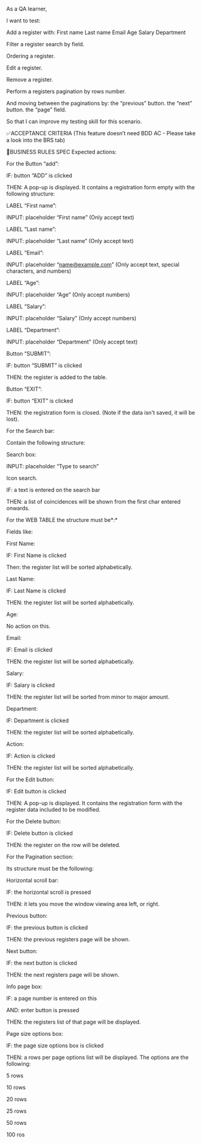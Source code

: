 As a QA learner,

I want to test:

Add a register with:
First name
Last name
Email
Age
Salary
Department

Filter a register search by field.

Ordering a register.

Edit a register.

Remove a register.

Perform a registers pagination by rows number.

And moving between the paginations by: 
the “previous” button.
the “next” button.
the “page” field.

So that I can improve my testing skill for this scenario.

✅ACCEPTANCE CRITERIA
(This feature doesn’t need BDD AC - Please take a look into the BRS tab)



🚩BUSINESS RULES SPEC
Expected actions:

For the Button “add”:

IF: button “ADD” is clicked

THEN: A pop-up is displayed. It contains a registration form empty with the following structure: 

LABEL “First name”:

INPUT: placeholder “First name” (Only accept text)

LABEL “Last name”:

INPUT: placeholder “Last name” (Only accept text)

LABEL “Email”:

INPUT: placeholder “name@example.com” (Only accept text, special characters, and numbers)

LABEL “Age”:

INPUT: placeholder “Age” (Only accept numbers)

LABEL “Salary”:

INPUT: placeholder “Salary” (Only accept numbers)

LABEL “Department”:

INPUT: placeholder “Department” (Only accept text)

Button “SUBMIT”:

IF: button “SUBMIT” is clicked

THEN: the register is added to the table.

Button “EXIT”:

IF: button “EXIT” is clicked

THEN: the registration form is closed. (Note if the data isn't saved, it will be lost).

For the Search bar:

Contain the following structure:

Search box:

INPUT: placeholder “Type to search”

Icon search.

IF: a text is entered on the search bar

THEN: a list of coincidences will be shown from the first char entered onwards.

For the WEB TABLE the structure must be*:* 

Fields like:

First Name:

IF: First Name is clicked

Then: the register list will be sorted alphabetically.

Last Name:

IF: Last Name is clicked

THEN: the register list will be sorted alphabetically.

Age:

No action on this.

Email:

IF: Email is clicked

THEN: the register list will be sorted alphabetically.

Salary:

IF: Salary is clicked

THEN: the register list will be sorted from minor to major amount.

Department:

IF: Department is clicked

THEN: the register list will be sorted alphabetically.

Action:

IF: Action is clicked

THEN: the register list will be sorted alphabetically.

For the Edit button: 

IF: Edit button is clicked

THEN: A pop-up is displayed. It contains the registration form with the register data included to be modified.

For the Delete button: 

IF: Delete button is clicked

THEN: the register on the row will be deleted.

For the Pagination section: 

Its structure must be the following:

Horizontal scroll bar:

IF: the horizontal scroll is pressed

THEN: it lets you move the window viewing area left, or right.

Previous button:

IF: the previous button is clicked 

THEN: the previous registers page will be shown.

Next button:

IF: the next button is clicked

THEN: the next registers page will be shown.

Info page box:

IF: a page number is entered on this

AND: enter button is pressed

THEN: the registers list of that page will be displayed.

Page size options box:

IF: the page size options box is clicked

THEN: a rows per page options list will be displayed. The options are the following: 

5 rows

10 rows

20 rows

25 rows

50 rows

100 ros